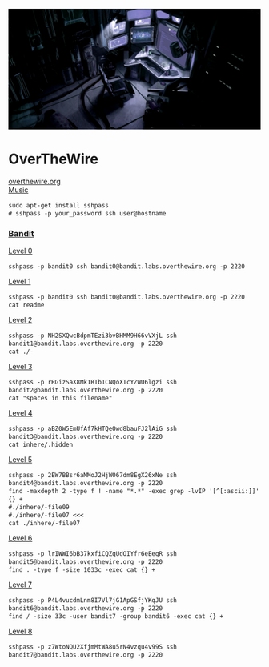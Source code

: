 ![alt text](img/workplace.png "We're hackers, and we are good-looking. We are the 1%")

# OverTheWire
[overthewire.org](https://overthewire.org/)  
[Music](https://www.youtube.com/watch?v=72LUL1hhXdc)


```shell
sudo apt-get install sshpass
# sshpass -p your_password ssh user@hostname
```
### [Bandit](https://overthewire.org/wargames/bandit/)
[Level 0](https://overthewire.org/wargames/bandit/bandit0.html)

```shell
sshpass -p bandit0 ssh bandit0@bandit.labs.overthewire.org -p 2220
```

[Level 1](https://overthewire.org/wargames/bandit/bandit1.html)

```shell
sshpass -p bandit0 ssh bandit0@bandit.labs.overthewire.org -p 2220
cat readme 
```

[Level 2](https://overthewire.org/wargames/bandit/bandit2.html)

```shell
sshpass -p NH2SXQwcBdpmTEzi3bvBHMM9H66vVXjL ssh bandit1@bandit.labs.overthewire.org -p 2220
cat ./-
```

[Level 3](https://overthewire.org/wargames/bandit/bandit3.html)

```shell
sshpass -p rRGizSaX8Mk1RTb1CNQoXTcYZWU6lgzi ssh bandit2@bandit.labs.overthewire.org -p 2220
cat "spaces in this filename"
```

[Level 4](https://overthewire.org/wargames/bandit/bandit4.html)

```shell
sshpass -p aBZ0W5EmUfAf7kHTQeOwd8bauFJ2lAiG ssh bandit3@bandit.labs.overthewire.org -p 2220
cat inhere/.hidden
```

[Level 5](https://overthewire.org/wargames/bandit/bandit5.html)

```shell
sshpass -p 2EW7BBsr6aMMoJ2HjW067dm8EgX26xNe ssh bandit4@bandit.labs.overthewire.org -p 2220
find -maxdepth 2 -type f ! -name "*.*" -exec grep -lvIP '[^[:ascii:]]' {} +
#./inhere/-file09
#./inhere/-file07 <<<
cat ./inhere/-file07
```

[Level 6](https://overthewire.org/wargames/bandit/bandit6.html)

```shell
sshpass -p lrIWWI6bB37kxfiCQZqUdOIYfr6eEeqR ssh bandit5@bandit.labs.overthewire.org -p 2220
find . -type f -size 1033c -exec cat {} +
```

[Level 7](https://overthewire.org/wargames/bandit/bandit7.html)

```shell
sshpass -p P4L4vucdmLnm8I7Vl7jG1ApGSfjYKqJU ssh bandit6@bandit.labs.overthewire.org -p 2220
find / -size 33c -user bandit7 -group bandit6 -exec cat {} +
```

[Level 8](https://overthewire.org/wargames/bandit/bandit8.html)

```shell
sshpass -p z7WtoNQU2XfjmMtWA8u5rN4vzqu4v99S ssh bandit7@bandit.labs.overthewire.org -p 2220
```
